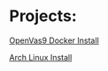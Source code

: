 # Projects:
[OpenVas9 Docker Install](open-vas-install.md)

[Arch Linux Install](arch-linux-install.md)
